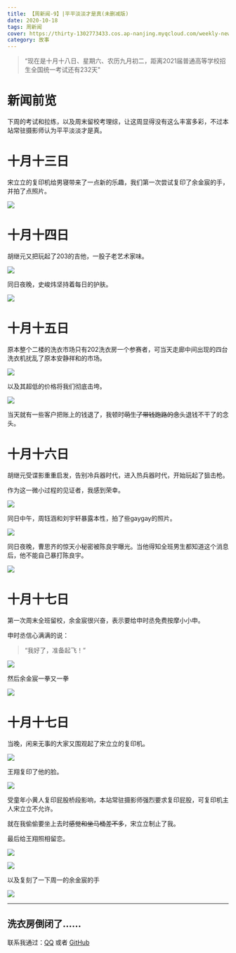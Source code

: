```yaml
---
title: 【周新闻-9】|平平淡淡才是真(未删减版)
date: 2020-10-18
tags: 周新闻
cover: https://thirty-1302773433.cos.ap-nanjing.myqcloud.com/weekly-news/9/DSC_7543.JPG
category: 故事
---
```

> “现在是十月十八日、星期六、农历九月初二，距离2021届普通高等学校招生全国统一考试还有232天"

# 新闻前览  
下周的考试和拉练，以及周末留校考理综，让这周显得没有这么丰富多彩，不过本站常驻摄影师认为平平淡淡才是真。  

# 十月十三日

宋立立的复印机给男寝带来了一点新的乐趣，我们第一次尝试复印了余金宸的手，并拍了点照片。 

![](https://thirty-1302773433.cos.ap-nanjing.myqcloud.com/weekly-news/9/DSC_6974.JPG)

# 十月十四日  

胡继元又把玩起了203的吉他，一股子老艺术家味。  

![](https://thirty-1302773433.cos.ap-nanjing.myqcloud.com/weekly-news/9/DSC_7004.JPG)

同日夜晚，史峻炜坚持着每日的护肤。  

![](https://thirty-1302773433.cos.ap-nanjing.myqcloud.com/weekly-news/9/DSC_7018.JPG)

# 十月十五日

原本整个二楼的洗衣市场只有202洗衣房一个参赛者，可当天走廊中间出现的四台洗衣机扰乱了原本安静祥和的市场。  

![](https://thirty-1302773433.cos.ap-nanjing.myqcloud.com/weekly-news/9/DSC_7543.JPG)

以及其超低的价格将我们彻底击垮。  

![](https://thirty-1302773433.cos.ap-nanjing.myqcloud.com/weekly-news/9/DSC_7563.JPG)

当天就有一些客户把账上的钱退了，我顿时~~萌生了带钱跑路的念头~~退钱不干了的念头。

# 十月十六日  

胡继元受谍影重重启发，告别冷兵器时代，进入热兵器时代，开始玩起了狙击枪。  

作为这一微小过程的见证者，我感到荣幸。 

![](https://thirty-1302773433.cos.ap-nanjing.myqcloud.com/weekly-news/9/DSC_7087.JPG)  

同日中午，周钰涵和刘宇轩暴露本性，拍了些gaygay的照片。  

![](https://thirty-1302773433.cos.ap-nanjing.myqcloud.com/weekly-news/9/DSC_7111.JPG)

同日夜晚，曹思齐的惊天小秘密被陈良宇曝光。当他得知全班男生都知道这个消息后，他不能自己暴打陈良宇。  

![](https://thirty-1302773433.cos.ap-nanjing.myqcloud.com/weekly-news/9/DSC_7193.JPG)

# 十月十七日  

第一次周末全班留校，余金宸很兴奋，表示要给申时丞免费按摩小小申。  

申时丞信心满满的说：  

> “我好了，准备起飞！”

![](https://thirty-1302773433.cos.ap-nanjing.myqcloud.com/weekly-news/9/DSC_7226.JPG)  

然后余金宸一拳又一拳  

![](https://thirty-1302773433.cos.ap-nanjing.myqcloud.com/weekly-news/9/DSC_7234.JPG)  

# 十月十七日  

当晚，闲来无事的大家又围观起了宋立立的复印机。

![](https://thirty-1302773433.cos.ap-nanjing.myqcloud.com/weekly-news/9/DSC_7253.JPG)  

王翔复印了他的脸。  

![](https://thirty-1302773433.cos.ap-nanjing.myqcloud.com/weekly-news/9/DSC_7255.JPG)  

受童年小黄人复印屁股桥段影响，本站常驻摄影师强烈要求复印屁股，可复印机主人宋立立不允许。  

就在我偷偷要坐上去时~~感觉和坐马桶差不多~~，宋立立制止了我。  

最后给王翔照相留恋。  

![](https://thirty-1302773433.cos.ap-nanjing.myqcloud.com/weekly-news/9/DSC_7256.JPG)  

![](https://thirty-1302773433.cos.ap-nanjing.myqcloud.com/weekly-news/9/DSC_7262.JPG)

以及复刻了一下周一的余金宸的手  

![](https://thirty-1302773433.cos.ap-nanjing.myqcloud.com/weekly-news/9/DSC_7266.JPG)

---
洗衣房倒闭了……
---

联系我通过：[QQ](https://thirty-1302773433.cos.ap-nanjing.myqcloud.com/post/about/1601644798481_temp_qrcode_share_9993.png) 或者 [GitHub](https://github.com)  

